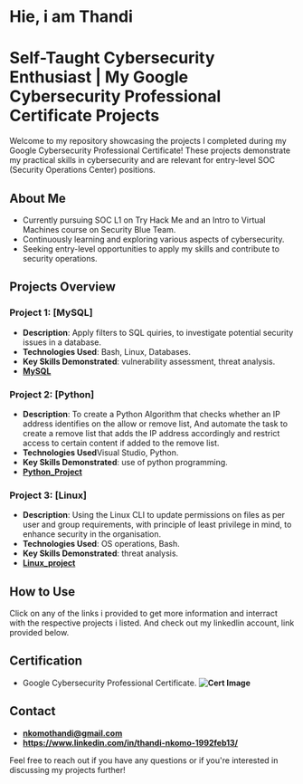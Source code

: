 # Hie, i am Thandi

# Self-Taught Cybersecurity Enthusiast | My Google Cybersecurity Professional Certificate Projects

Welcome to my repository showcasing the projects I completed during my Google Cybersecurity Professional Certificate! These projects demonstrate my practical skills in cybersecurity and are relevant for entry-level SOC (Security Operations Center) positions.

## About Me

- Currently pursuing SOC L1 on Try Hack Me and an Intro to Virtual Machines course on Security Blue Team.
- Continuously learning and exploring various aspects of cybersecurity.
- Seeking entry-level opportunities to apply my skills and contribute to security operations.

## Projects Overview

### Project 1: [MySQL]

- **Description**: Apply filters to SQL quiries, to investigate potential security issues in a database.
- **Technologies Used**: Bash, Linux, Databases.
- **Key Skills Demonstrated**: vulnerability assessment, threat analysis.
- **[MySQL](https://www.dropbox.com/scl/fi/th1c0zoxg6ax70sfqvft8/sql_portfolio.docx?rlkey=xfx0mi7bgm3dkes7tf2ofsyfx&st=t54xhiar&dl=0)**

### Project 2: [Python]

- **Description**: To create a Python Algorithm that checks whether an IP address identifies on the allow or remove list, And automate the task to create a remove list that adds the IP address accordingly and restrict access to certain content if added to the remove list.
- **Technologies Used**Visual Studio, Python.
- **Key Skills Demonstrated**: use of python programming.
- **[Python_Project](https://www.dropbox.com/scl/fi/gmniug3rinjdjgm30sxbh/python-portfolio-task.docx?rlkey=a291dkqtevrsshfx8wxnjc7ze&st=ppoj2mpi&dl=0)**


### Project 3: [Linux]

- **Description**: Using the Linux CLI to update permissions on files as per user and group requirements, with principle of least privilege in mind, to enhance security in the organisation.
- **Technologies Used**: OS operations, Bash.
- **Key Skills Demonstrated**: threat analysis.
- **[Linux_project](https://www.dropbox.com/scl/fi/7c6jvmcnbhqcywjofbe6q/portfolio-activity-linux-commands.docx?rlkey=4bi7uqduc9wqgtziningc3ahg&st=i7wrb6k8&dl=0)**

## How to Use

Click on any of the links i provided to get more information and interract with the respective projects i listed. And check out my linkedlin account, link provided below.

## Certification

- Google Cybersecurity Professional Certificate.
  **![Cert Image](https://www.dropbox.com/scl/fi/zit241e683b8z9zbueayx/certImg.png?rlkey=r3v3alyepb0uv3nvoq1eh78vp&st=6bghbrhx&dl=0)**


## Contact

- **nkomothandi@gmail.com**
- **https://www.linkedin.com/in/thandi-nkomo-1992feb13/**

Feel free to reach out if you have any questions or if you're interested in discussing my projects further!

